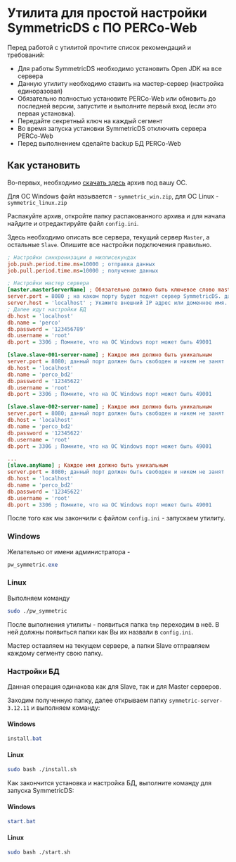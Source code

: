 # Утилита для простой настройки SymmetricDS с ПО PERCo-Web

Перед работой с утилитой прочтите список рекомендаций и требований:
* Для работы SymmetricDS необходимо установить Open JDK на все сервера
* Данную утилиту необходимо ставить на мастер-сервер (настройка единоразовая)
* Обязательно полностью установите PERCo-Web или обновить до последней версии, запустите и выполните первый вход (если это первая установка).
* Передайте секретный ключ на каждый сегмент
* Во время запуска установки SymmetricDS отключить сервера PERCo-Web
* Перед выполнением сделайте backup БД PERCo-Web

## Как установить

Во-первых, необходимо [скачать здесь](https://github.com/percodev/symmetric-simple-config/releases) архив под вашу ОС.

Для ОС Windows файл называется - `symmetric_win.zip`, для ОС Linux - `symmetric_linux.zip`

Распакуйте архив, откройте папку распакованного архива и для начала найдите и отредактируйте файл `config.ini`.

Здесь необходимо описать все сервера, текущий сервер `Master`, а остальные `Slave`. Опишите все настройки подключения правильно.

```ini
; Настройки синхронизации в миллисекундах
job.push.period.time.ms=10000 ; отправка данных
job.pull.period.time.ms=10000 ; получение данных

; Настройки мастер сервера
[master.masterServerName] ; Обязательно должно быть ключевое слово master до точки ; Каждое имя должно быть уникальным
server.port = 8080 ; на каком порту будет поднят сервер SymmetricDS. данный порт должен быть свободен и никем не занят
server.host = 'localhost' ; Укажите внешний IP адрес или доменное имя. Ваш сервер обязательно должен быть доступен остальным сегментам по сети.
; Далее идут настройки БД 
db.host = 'localhost'
db.name = 'perco'
db.password = '123456789'
db.username = 'root' 
db.port = 3306 ; Помните, что на ОС Windows порт может быть 49001

[slave.slave-001-server-name] ; Каждое имя должно быть уникальным
server.port = 8080; данный порт должен быть свободен и никем не занят
db.host = 'localhost'
db.name = 'perco_bd2'
db.password = '12345622'
db.username = 'root'
db.port = 3306 ; Помните, что на ОС Windows порт может быть 49001

[slave.slave-002-server-name] ; Каждое имя должно быть уникальным
server.port = 8080; данный порт должен быть свободен и никем не занят
db.host = 'localhost'
db.name = 'perco_bd2'
db.password = '12345622'
db.username = 'root'
db.port = 3306 ; Помните, что на ОС Windows порт может быть 49001

...
[slave.anyName] ; Каждое имя должно быть уникальным
server.port = 8080; данный порт должен быть свободен и никем не занят
db.host = 'localhost'
db.name = 'perco_bd2'
db.password = '12345622'
db.username = 'root'
db.port = 3306 ; Помните, что на ОС Windows порт может быть 49001
```

После того как мы закончили с файлом `config.ini` - запускаем утилиту.

### Windows
Желательно от имени администратора -
```powershell
pw_symmetric.exe
```

### Linux
Выполняем команду
```bash
sudo ./pw_symmetric
```

После выполнения утилиты - появиться папка `tmp` переходим в неё.
В ней должны появиться папки как Вы их назвали в `config.ini`.

Мастер оставляем на текущем сервере, а папки Slave отправляем каждому сегменту свою папку.

### Настройки БД

Данная операция одинакова как для Slave, так и для Master серверов.

Заходим полученную папку, далее открываем папку `symmetric-server-3.12.11` и выполняем команду:
#### Windows
```powershell
install.bat
```
#### Linux
```bash
sudo bash ./install.sh
```

Как закончится установка и настройка БД, выполните команду для запуска SymmetricDS:
#### Windows
```powershell
start.bat
```
#### Linux
```bash
sudo bash ./start.sh
```
